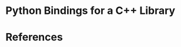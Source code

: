 Python Bindings for a C++ Library
=================================





# References
[1]: https://docs.microsoft.com/en-us/visualstudio/python/cpp-and-python
[2]: https://stackoverflow.com/questions/18342535/calling-c-function-from-python-script-on-a-mac-osx
[3]: http://main-discussion-list-for-the-graph-tool-project.982480.n3.nabble.com/Python-lt-gt-C-interface-tutorial-td4026003.html#a4026056
